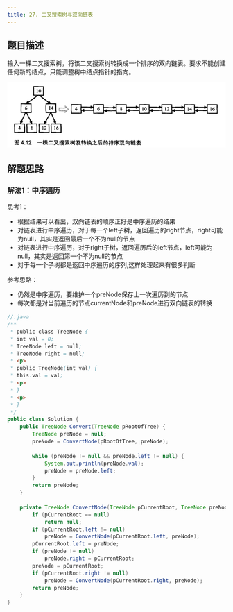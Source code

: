 ```yaml
---
title: 27. 二叉搜索树与双向链表
---
```


## 题目描述

输入一棵二叉搜索树，将该二叉搜索树转换成一个排序的双向链表。要求不能创建任何新的结点，只能调整树中结点指针的指向。

![示例](/images/剑指offer/27.二叉搜索树与双向链表.png)

## 解题思路

### 解法1：中序遍历

思考1：

- 根据结果可以看出，双向链表的顺序正好是中序遍历的结果
- 对链表进行中序遍历，对于每一个left子树，返回遍历的right节点，right可能为null，其实是返回最后一个不为null的节点
- 对链表进行中序遍历，对于right子树，返回遍历后的left节点，left可能为null，其实是返回第一个不为null的节点
- 对于每一个子树都是返回中序遍历的序列,这样处理起来有很多判断

参考思路：
- 仍然是中序遍历，要维护一个preNode保存上一次遍历到的节点
- 每次都是对当前遍历的节点currentNode和preNode进行双向链表的转换

```java
//.java
/**
 * public class TreeNode {
 * int val = 0;
 * TreeNode left = null;
 * TreeNode right = null;
 * <p>
 * public TreeNode(int val) {
 * this.val = val;
 * <p>
 * }
 * <p>
 * }
 */
public class Solution {
    public TreeNode Convert(TreeNode pRootOfTree) {
        TreeNode preNode = null;
        preNode = ConvertNode(pRootOfTree, preNode);

        while (preNode != null && preNode.left != null) {
            System.out.println(preNode.val);
            preNode = preNode.left;
        }
        return preNode;
    }

    private TreeNode ConvertNode(TreeNode pCurrentRoot, TreeNode preNode) {
        if (pCurrentRoot == null)
            return null;
        if (pCurrentRoot.left != null)
            preNode = ConvertNode(pCurrentRoot.left, preNode);
        pCurrentRoot.left = preNode;
        if (preNode != null)
            preNode.right = pCurrentRoot;
        preNode = pCurrentRoot;
        if (pCurrentRoot.right != null)
            preNode = ConvertNode(pCurrentRoot.right, preNode);
        return preNode;
    }
}
```






